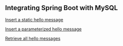 ## Integrating Spring Boot with MySQL

[Insert a static hello message](http://cs5200-spring2018-zhang.us-east-2.elasticbeanstalk.com/api/hello/insert)

[Insert a parameterized hello message](http://cs5200-spring2018-zhang.us-east-2.elasticbeanstalk.com/api/hello/insert/Someparameterizedmessage)

[Retrieve all hello messages](http://cs5200-spring2018-zhang.us-east-2.elasticbeanstalk.com/api/hello/select/all)
